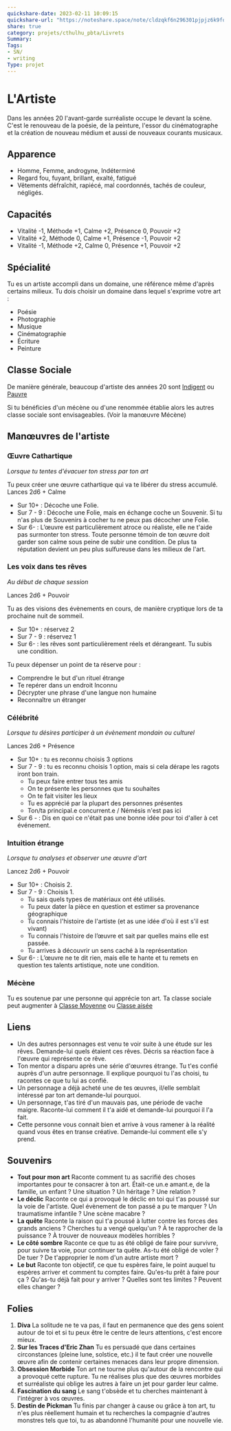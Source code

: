 ```yaml
---
quickshare-date: 2023-02-11 10:09:15
quickshare-url: "https://noteshare.space/note/cldzqkf6n296301pjpjz6k9fo#w2XkndEJG7yKd7uR9HNrC2IAYxI5sUp6mi8aZVpxIZ0"
share: true 
category: projets/cthulhu_pbta/Livrets
Summary: 
Tags:
- SN/
- writing
Type: projet
---
```

# L'Artiste

Dans les années 20 l'avant-garde surréaliste occupe le devant la scène. C'est le renouveau de la poésie, de la peinture, l'essor du cinématographe et la création de nouveau médium et aussi de nouveaux courants musicaux.

## Apparence

- Homme, Femme, androgyne, Indéterminé
- Regard fou, fuyant, brillant, exalté, fatigué
- Vêtements défraîchit, rapiécé, mal coordonnés, tachés de couleur, négligés.

## Capacités

- Vitalité -1, Méthode +1, Calme +2, Présence 0, Pouvoir +2
- Vitalité +2, Méthode 0, Calme +1, Présence -1, Pouvoir +2
- Vitalité -1, Méthode +2, Calme 0, Présence +1, Pouvoir +2

## Spécialité

Tu es un artiste accompli dans un domaine, une référence même d'après certains milieux. Tu dois choisir un domaine dans lequel s'exprime votre art :

- Poésie
- Photographie
- Musique
- Cinématographie
- Écriture
- Peinture

## Classe Sociale

De manière générale, beaucoup d'artiste des années 20 sont [Indigent](Artiste.md#Indigent) ou [Pauvre](Artiste.md#Pauvre)

Si tu bénéficies d'un mécène ou d'une renommée établie alors les autres classe sociale sont envisageables. (Voir la manœuvre Mécène)

## Manœuvres de l'artiste

### Œuvre Cathartique

_Lorsque tu tentes d'évacuer ton stress par ton art_

Tu peux créer une œuvre cathartique qui va te libérer du stress accumulé. Lances 2d6 + Calme

- Sur 10+ : Décoche une Folie.
- Sur 7 - 9 : Décoche une Folie, mais en échange coche un Souvenir. Si tu n'as plus de Souvenirs à cocher tu ne peux pas décocher une Folie.
- Sur 6- : L’œuvre est particulièrement atroce ou réaliste, elle ne t'aide pas surmonter ton stress. Toute personne témoin de ton œuvre doit garder son calme sous peine de subir une condition. De plus ta réputation devient un peu plus sulfureuse dans les milieux de l'art.

### Les voix dans tes rêves

_Au début de chaque session_

Lances 2d6 + Pouvoir

Tu as des visions des évènements en cours, de manière cryptique lors de ta prochaine nuit de sommeil.

- Sur 10+ : réservez 2
- Sur 7 - 9 : réservez 1
- Sur 6- : les rêves sont particulièrement réels et dérangeant. Tu subis une condition.

Tu peux dépenser un point de ta réserve pour :

- Comprendre le but d'un rituel étrange
- Te repérer dans un endroit Inconnu
- Décrypter une phrase d'une langue non humaine
- Reconnaître un étranger

### Célébrité

_Lorsque tu désires participer à un évènement mondain ou culturel_

Lances 2d6 + Présence

- Sur 10+ : tu es reconnu choisis 3 options
- Sur 7 - 9 : tu es reconnu choisis 1 option, mais si cela dérape les ragots iront bon train.
  - Tu peux faire entrer tous tes amis
  - On te présente les personnes que tu souhaites
  - On te fait visiter les lieux
  - Tu es apprécié par la plupart des personnes présentes
  - Ton/ta principal.e concurrent.e / Némésis n'est pas ici
- Sur 6 - : Dis en quoi ce n'était pas une bonne idée pour toi d'aller à cet événement.

### Intuition étrange

_Lorsque tu analyses et observer une œuvre d'art_

Lancez 2d6 + Pouvoir

- Sur 10+ : Choisis 2.
- Sur 7 - 9 : Choisis 1.
  - Tu sais quels types de matériaux ont été utilisés.
  - Tu peux dater la pièce en question et estimer sa provenance géographique
  - Tu connais l'histoire de l'artiste (et as une idée d'où il est s'il est vivant)
  - Tu connais l'histoire de l’œuvre et sait par quelles mains elle est passée.
  - Tu arrives à découvrir un sens caché à la représentation
- Sur 6- : L’œuvre ne te dit rien, mais elle te hante et tu remets en question tes talents artistique, note une condition.

### Mécène

Tu es soutenue par une personne qui apprécie ton art. Ta classe sociale peut augmenter à [Classe Moyenne](Artiste.md#Classe%20Moyenne) ou [Classe aisée](Artiste.md#Classe%20aisée)

## Liens

- Un des autres personnages est venu te voir suite à une étude sur les rêves. Demande-lui quels étaient ces rêves. Décris sa réaction face à l'œuvre qui représente ce rêve.
- Ton mentor a disparu après une série d'œuvres étrange. Tu t'es confié auprès d'un autre personnage. Il explique pourquoi tu l'as choisi, tu racontes ce que tu lui as confié.
- Un personnage a déjà acheté une de tes œuvres, il/elle semblait intéressé par ton art demande-lui pourquoi.
- Un personnage, t'as tiré d'un mauvais pas, une période de vache maigre. Raconte-lui comment il t'a aidé et demande-lui pourquoi il l'a fait.
- Cette personne vous connait bien et arrive à vous ramener à la réalité quand vous êtes en transe créative. Demande-lui comment elle s'y prend.

## Souvenirs

- **Tout pour mon art**
Raconte comment tu as sacrifié des choses importantes pour te consacrer à ton art. Était-ce un.e amant.e, de la famille, un enfant ? Une situation ? Un héritage ? Une relation ?
- **Le déclic**
Raconte ce qui a provoqué le déclic en toi qui t'as poussé sur la voie de l'artiste. Quel évènement de ton passé a pu te marquer ? Un traumatisme infantile ? Une scène macabre ?
- **La quête**
 Raconte la raison qui t'a poussé à lutter contre les forces des grands anciens ? Cherches tu a vengé quelqu'un ? À te rapprocher de la puissance ? À trouver de nouveaux modèles horribles ?
- **Le côté sombre**
Raconte ce que tu as été obligé de faire pour survivre, pour suivre ta voie, pour continuer ta quête. As-tu été obligé de voler ? De tuer ? De t'approprier le nom d'un autre artiste mort ?
- **Le but**
Raconte ton objectif, ce que tu espères faire, le point auquel tu espères arriver et comment tu comptes faire. Qu'es-tu prêt à faire pour ça ? Qu'as-tu déjà fait pour y arriver ? Quelles sont tes limites ? Peuvent elles changer ?

## Folies

1. **Diva**
La solitude ne te va pas, il faut en permanence que des gens soient autour de toi et si tu peux être le centre de leurs attentions, c'est encore mieux.
2. **Sur les Traces d'Eric Zhan**
 Tu es persuadé que dans certaines circonstances (pleine lune, solstice, etc.) il te faut créer une nouvelle œuvre afin de contenir certaines menaces dans leur propre dimension.
3. **Obsession Morbide**
Ton art ne tourne plus qu'autour de la rencontre qui a provoqué cette rupture. Tu ne réalises plus que des œuvres morbides et surréaliste qui oblige les autres à faire un jet pour garder leur calme.
4. **Fascination du sang**
Le sang t'obsède et tu cherches maintenant à l'intégrer à vos œuvres.
5. **Destin de Pickman**
Tu finis par changer à cause ou grâce à ton art, tu n'es plus réellement humain et tu recherches la compagnie d'autres monstres tels que toi, tu as abandonné l'humanité pour une nouvelle vie.
